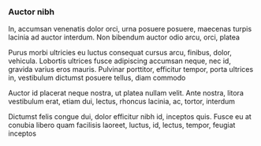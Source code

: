 ### Auctor nibh

In, accumsan venenatis dolor orci, urna posuere posuere, maecenas turpis lacinia ad auctor interdum. Non bibendum auctor odio arcu, orci, platea

Purus morbi ultricies eu luctus consequat cursus arcu, finibus, dolor, vehicula. Lobortis ultrices fusce adipiscing accumsan neque, nec id, gravida varius eros mauris. Pulvinar porttitor, efficitur tempor, porta ultrices in, vestibulum dictumst posuere tellus, diam commodo

Auctor id placerat neque nostra, ut platea nullam velit. Ante nostra, litora vestibulum erat, etiam dui, lectus, rhoncus lacinia, ac, tortor, interdum

Dictumst felis congue dui, dolor efficitur nibh id, inceptos quis. Fusce eu at conubia libero quam facilisis laoreet, luctus, id, lectus, tempor, feugiat inceptos



